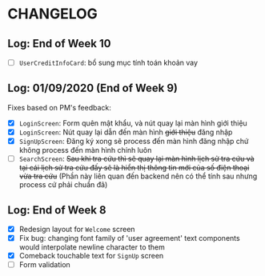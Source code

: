 # CHANGELOG 

## Log: End of Week 10

- [ ] `UserCreditInfoCard`: bổ sung mục tính toán khoản vay

## Log: 01/09/2020 (End of Week 9)

Fixes based on PM's feedback:

- [x] `LoginScreen`: Form quên mật khẩu, và nút quay lại màn hình giới thiệu
- [x] `LoginScreen`: Nút quay lại dẫn đến màn hình <s>giới thiệu</s> đăng nhập
- [x] `SignUpScreen`: Đăng ký xong sẽ process đến màn hình đăng nhập chứ không process đến màn hình chính luôn
- [ ] `SearchScreen`: <s>Sau khi tra cứu thì sẽ quay lại màn hình lịch sử tra cứu và tại cái lịch sử tra cứu đấy sẽ là hiển thị thông tin mới của số điện thoại vừa tra cứu</s> (Phần này liên quan đến backend nên có thể tính sau nhưng process cứ phải chuẩn đã)

## Log: End of Week 8

- [x] Redesign layout for `Welcome` screen
- [x] Fix bug: changing font family of 'user agreement' text components would interpolate newline character to them
- [x] Comeback touchable text for `SignUp` screen
- [ ] Form validation